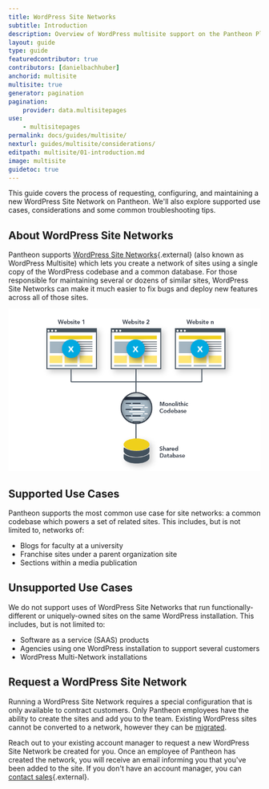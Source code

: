 ```yaml
---
title: WordPress Site Networks
subtitle: Introduction
description: Overview of WordPress multisite support on the Pantheon Platform.
layout: guide
type: guide
featuredcontributor: true
contributors: [danielbachhuber]
anchorid: multisite
multisite: true
generator: pagination
pagination:
    provider: data.multisitepages
use:
    - multisitepages
permalink: docs/guides/multisite/
nexturl: guides/multisite/considerations/
editpath: multisite/01-introduction.md
image: multisite
guidetoc: true
---
```

This guide covers the process of requesting, configuring, and maintaining a new WordPress Site Network on Pantheon. We'll also explore supported use cases, considerations and some common troubleshooting tips.

## About WordPress Site Networks
Pantheon supports [WordPress Site Networks](https://codex.wordpress.org/Glossary#Network){.external} (also known as WordPress Multisite) which lets you create a network of sites using a single copy of the WordPress codebase and a common database. For those responsible for maintaining several or dozens of similar sites, WordPress Site Networks can make it much easier to fix bugs and deploy new features across all of those sites.

![Multisite diagram](/source/docs/assets/images/Multisite-risk_2.png)

## Supported Use Cases
Pantheon supports the most common use case for site networks: a common codebase which powers a set of related sites. This includes, but is not limited to, networks of:

- Blogs for faculty at a university
- Franchise sites under a parent organization site
- Sections within a media publication

## Unsupported Use Cases
We do not support uses of WordPress Site Networks that run functionally-different or uniquely-owned sites on the same WordPress installation. This includes, but is not limited to:

- Software as a service (SAAS) products
- Agencies using one WordPress installation to support several customers
- WordPress Multi-Network installations

## Request a WordPress Site Network
Running a WordPress Site Network requires a special configuration that is only available to contract customers. Only Pantheon employees have the ability to create the sites and add you to the team. Existing WordPress sites cannot be converted to a network, however they can be [migrated](/docs/migrate-wordpress-site-networks/).

Reach out to your existing account manager to request a new WordPress Site Network be created for you. Once an employee of Pantheon has created the network, you will receive an email informing you that you've been added to the site. If you don't have an account manager, you can [contact sales](https://pantheon.io/contact-us){.external}.
